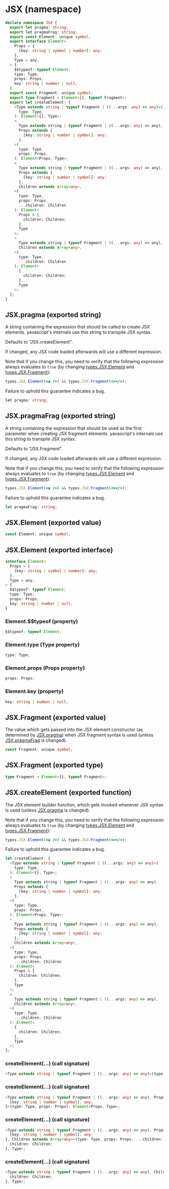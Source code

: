 # JSX (namespace)

```ts
declare namespace JSX {
  export let pragma: string;
  export let pragmaFrag: string;
  export const Element: unique symbol;
  export interface Element<
    Props = {
      [key: string | symbol | number]: any;
    },
    Type = any,
  > {
    $$typeof: typeof Element;
    type: Type;
    props: Props;
    key: string | number | null;
  }
  export const Fragment: unique symbol;
  export type Fragment = Element<{}, typeof Fragment>;
  export let createElement: {
    <Type extends string | typeof Fragment | ((...args: any) => any)>(
      type: Type,
    ): Element<{}, Type>;
    <
      Type extends string | typeof Fragment | ((...args: any) => any),
      Props extends {
        [key: string | number | symbol]: any;
      },
    >(
      type: Type,
      props: Props,
    ): Element<Props, Type>;
    <
      Type extends string | typeof Fragment | ((...args: any) => any),
      Props extends {
        [key: string | number | symbol]: any;
      },
      Children extends Array<any>,
    >(
      type: Type,
      props: Props,
      ...children: Children
    ): Element<
      Props & {
        children: Children;
      },
      Type
    >;
    <
      Type extends string | typeof Fragment | ((...args: any) => any),
      Children extends Array<any>,
    >(
      type: Type,
      ...children: Children
    ): Element<
      {
        children: Children;
      },
      Type
    >;
  };
}
```

## JSX.pragma (exported string)

A string containing the expression that should be called to create JSX
elements. yavascript's internals use this string to transpile JSX syntax.

Defaults to "JSX.createElement".

If changed, any JSX code loaded afterwards will use a different
expression.

Note that if you change this, you need to verify that the following
expression always evaluates to `true` (by changing [types.JSX.Element](#)
and [types.JSX.Fragment](#)):

```jsx
types.JSX.Element(<a />) && types.JSX.Fragment(<></>);
```

Failure to uphold this guarantee indicates a bug.

```ts
let pragma: string;
```

## JSX.pragmaFrag (exported string)

A string containing the expression that should be used as the first
parameter when creating JSX fragment elements. yavascript's internals use
this string to transpile JSX syntax.

Defaults to "JSX.Fragment".

If changed, any JSX code loaded afterwards will use a different
expression.

Note that if you change this, you need to verify that the following
expression always evaluates to `true` (by changing [types.JSX.Element](#)
and [types.JSX.Fragment](#)):

```jsx
types.JSX.Element(<a />) && types.JSX.Fragment(<></>);
```

Failure to uphold this guarantee indicates a bug.

```ts
let pragmaFrag: string;
```

## JSX.Element (exported value)

```ts
const Element: unique symbol;
```

## JSX.Element (exported interface)

```ts
interface Element<
  Props = {
    [key: string | symbol | number]: any;
  },
  Type = any,
> {
  $$typeof: typeof Element;
  type: Type;
  props: Props;
  key: string | number | null;
}
```

### Element.$$typeof (property)

```ts
$$typeof: typeof Element;
```

### Element.type (Type property)

```ts
type: Type;
```

### Element.props (Props property)

```ts
props: Props;
```

### Element.key (property)

```ts
key: string | number | null;
```

## JSX.Fragment (exported value)

The value which gets passed into the JSX element constructor (as
determined by [JSX.pragma](#)) when JSX fragment syntax is used (unless
[JSX.pragmaFrag](#) is changed).

```ts
const Fragment: unique symbol;
```

## JSX.Fragment (exported type)

```ts
type Fragment = Element<{}, typeof Fragment>;
```

## JSX.createElement (exported function)

The JSX element builder function, which gets invoked whenever JSX syntax is
used (unless [JSX.pragma](#) is changed).

Note that if you change this, you need to verify that the following
expression always evaluates to `true` (by changing [types.JSX.Element](#)
and [types.JSX.Fragment](#)):

```jsx
types.JSX.Element(<a />) && types.JSX.Fragment(<></>);
```

Failure to uphold this guarantee indicates a bug.

```ts
let createElement: {
  <Type extends string | typeof Fragment | ((...args: any) => any)>(
    type: Type,
  ): Element<{}, Type>;
  <
    Type extends string | typeof Fragment | ((...args: any) => any),
    Props extends {
      [key: string | number | symbol]: any;
    },
  >(
    type: Type,
    props: Props,
  ): Element<Props, Type>;
  <
    Type extends string | typeof Fragment | ((...args: any) => any),
    Props extends {
      [key: string | number | symbol]: any;
    },
    Children extends Array<any>,
  >(
    type: Type,
    props: Props,
    ...children: Children
  ): Element<
    Props & {
      children: Children;
    },
    Type
  >;
  <
    Type extends string | typeof Fragment | ((...args: any) => any),
    Children extends Array<any>,
  >(
    type: Type,
    ...children: Children
  ): Element<
    {
      children: Children;
    },
    Type
  >;
};
```

### createElement(...) (call signature)

```ts
<Type extends string | typeof Fragment | ((...args: any) => any)>(type: Type): Element<{}, Type>;
```

### createElement(...) (call signature)

```ts
<Type extends string | typeof Fragment | ((...args: any) => any), Props extends {
  [key: string | number | symbol]: any;
}>(type: Type, props: Props): Element<Props, Type>;
```

### createElement(...) (call signature)

```ts
<Type extends string | typeof Fragment | ((...args: any) => any), Props extends {
  [key: string | number | symbol]: any;
}, Children extends Array<any>>(type: Type, props: Props, ...children: Children): Element<Props & {
  children: Children;
}, Type>;
```

### createElement(...) (call signature)

```ts
<Type extends string | typeof Fragment | ((...args: any) => any), Children extends Array<any>>(type: Type, ...children: Children): Element<{
  children: Children;
}, Type>;
```
